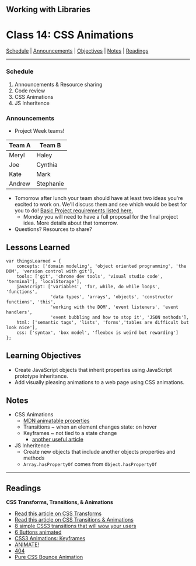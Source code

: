 ## **Working with Libraries**
# Class 14: CSS Animations

[Schedule](#schedule) | [Announcements](#announcements) | [Objectives](#learning-objectives) | [Notes](#notes) | [Readings](#readings)

<hr></hr>

### Schedule
1. Announcements & Resource sharing
1. Code review
1. CSS Animations
1. JS Inheritence

### Announcements
* Project Week teams! 

Team A  |  Team B
----|----
Meryl  |  Haley
Joe  |  Cynthia
Kate  |  Mark
Andrew  |  Stephanie
* Tomorrow after lunch your team should have at least two ideas you're excited to work on. We'll discuss them and see which would be best for you to do! [Basic Project requirements listed here.](https://github.com/codefellowspdx/201d-spring-2017/tree/master/class-09-css_wireframe_part_1#announcements)
    * Monday you will need to have a full proposal for the final project idea. More details about that tomorrow.
* Questions? Resources to share?

## Lessons Learned
```` 
var thingsLearned = {
    concepts: ['domain modeling', 'object oriented programming', 'the DOM', 'version control with git'],
    tools: ['git', 'chrome dev tools', 'visual studio code', 'terminal'], 'localStorage'],
    javascript: ['variables', 'for, while, do while loops', 'functions',
                 'data types', 'arrays', 'objects', 'constructor functions', 'this', 
                 'working with the DOM', 'event listeners', 'event handlers',
                 'event bubbling and how to stop it', 'JSON methods'],
    html: ['semantic tags', 'lists', 'forms','tables are difficult but look nice'],
    css: ['syntax', 'box model', 'flexbox is weird but rewarding']
};

````

## Learning Objectives
- Create JavaScript objects that inherit properties using JavaScript prototype inheritance. 
- Add visually pleasing animations to a web page using CSS animations.

## Notes
* CSS Animations
    * [MDN animatable properties](https://developer.mozilla.org/en-US/docs/Web/CSS/CSS_animated_properties)
    * Transitions ~ when an element changes state: on hover
    * Keyframes ~ not tied to a state change
        * [another useful article](https://robots.thoughtbot.com/css-animation-for-beginners)
* JS Inheritence
    * Create new objects that include another objects properties and methods
    * `Array.hasPropertyOf` comes from `Object.hasPropertyOf`

<hr></hr>

## Readings

**CSS Transforms, Transitions, & Animations**

- [Read this article on CSS Transforms](http://learn.shayhowe.com/advanced-html-css/css-transforms/)
- [Read this article on CSS Transitions & Animations](http://learn.shayhowe.com/advanced-html-css/transitions-animations/)
- [8 simple CSS3 transitions that will wow your users](http://www.webdesignerdepot.com/2014/05/8-simple-css3-transitions-that-will-wow-your-users)
- [6 Buttons animated](http://codepen.io/retyui/pen/ByoaXV)
- [CSS3 Animations: Keyframes](http://codepen.io/akshaychauhan/pen/oAfae)
- [ANIMATE!](http://codepen.io/ryansobol/pen/NPZrNw)
- [404](http://codepen.io/kieranfivestars/pen/MYdQxX)
- [Pure CSS Bounce Animation](http://codepen.io/dp_lewis/pen/gCfBv)
